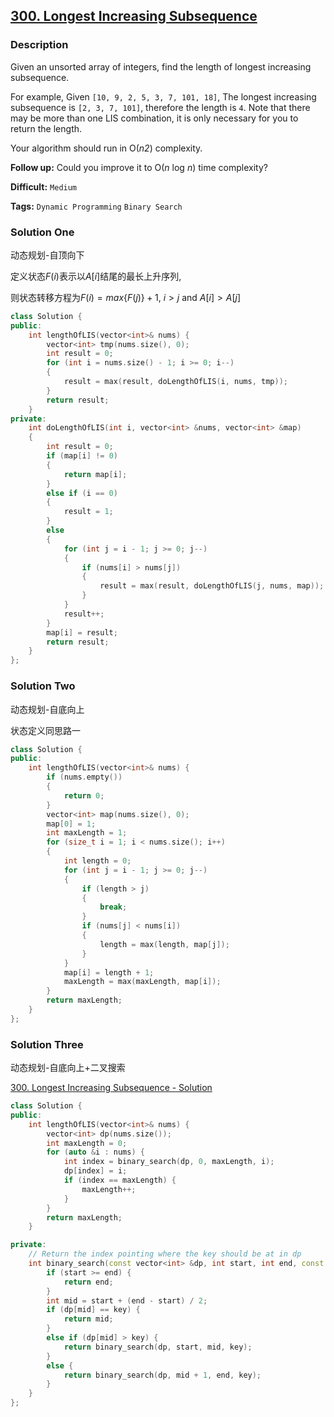 ## [300. Longest Increasing Subsequence](https://leetcode.com/problems/longest-increasing-subsequence/#/description)

### Description

Given an unsorted array of integers, find the length of longest increasing subsequence.

For example,
Given `[10, 9, 2, 5, 3, 7, 101, 18]`,
The longest increasing subsequence is `[2, 3, 7, 101]`, therefore the length is `4`. Note that there may be more than one LIS combination, it is only necessary for you to return the length.

Your algorithm should run in O(_n2_) complexity.

**Follow up:** Could you improve it to O(_n_ log _n_) time complexity?

**Difficult:** `Medium`

**Tags:** `Dynamic Programming` `Binary Search`

### Solution One

动态规划-自顶向下

定义状态$F(i)$表示以$A[i]$结尾的最长上升序列,

则状态转移方程为$F(i) = max\{F(j)\}+1$, $i > j$ and $A[i] > A[j]$

```c++
class Solution {
public:
    int lengthOfLIS(vector<int>& nums) {
        vector<int> tmp(nums.size(), 0);
        int result = 0;
        for (int i = nums.size() - 1; i >= 0; i--)
        {
            result = max(result, doLengthOfLIS(i, nums, tmp));
        }
        return result;
    }
private:
    int doLengthOfLIS(int i, vector<int> &nums, vector<int> &map)
    {
        int result = 0;
        if (map[i] != 0)
        {
            return map[i];
        }
        else if (i == 0)
        {
            result = 1;
        }
        else
        {
            for (int j = i - 1; j >= 0; j--)
            {
                if (nums[i] > nums[j])
                {
                    result = max(result, doLengthOfLIS(j, nums, map));
                }
            }
            result++;
        }
        map[i] = result;
        return result;
    }
};
```

### Solution Two

动态规划-自底向上

状态定义同思路一

```c++
class Solution {
public:
    int lengthOfLIS(vector<int>& nums) {
        if (nums.empty())
        {
            return 0;
        }
        vector<int> map(nums.size(), 0);
        map[0] = 1;
        int maxLength = 1;
        for (size_t i = 1; i < nums.size(); i++)
        {
            int length = 0;
            for (int j = i - 1; j >= 0; j--)
            {
                if (length > j)
                {
                    break;
                }
                if (nums[j] < nums[i])
                {
                    length = max(length, map[j]);
                }
            }
            map[i] = length + 1;
            maxLength = max(maxLength, map[i]);
        }
        return maxLength;
    }
};
```

### Solution Three

动态规划-自底向上+二叉搜索

[300. Longest Increasing Subsequence - Solution](https://leetcode.com/problems/longest-increasing-subsequence/#/solution)

```c++
class Solution {
public:
    int lengthOfLIS(vector<int>& nums) {
        vector<int> dp(nums.size());
        int maxLength = 0;
        for (auto &i : nums) {
            int index = binary_search(dp, 0, maxLength, i);
            dp[index] = i;
            if (index == maxLength) {
                maxLength++;
            }
        }
        return maxLength;
    }

private:
    // Return the index pointing where the key should be at in dp
    int binary_search(const vector<int> &dp, int start, int end, const int &key) {
        if (start >= end) {
            return end;
        }
        int mid = start + (end - start) / 2;
        if (dp[mid] == key) {
            return mid;
        }
        else if (dp[mid] > key) {
            return binary_search(dp, start, mid, key);
        }
        else {
            return binary_search(dp, mid + 1, end, key);
        }
    }
};
```
